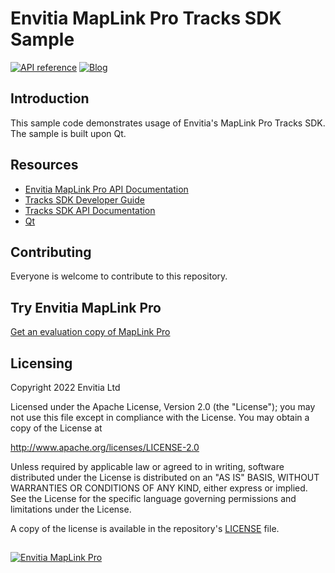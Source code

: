 
# Envitia MapLink Pro Tracks SDK Sample
[![API reference](https://img.shields.io/badge/MapLink%20Pro%20API%20Documentation-84bd00)](https://www.envitia.com/technologies/products/maplink-pro/userguide/index.html) [![Blog](https://img.shields.io/badge/Envitia%20Blog-1F2A44)](https://www.envitia.com/category/the-envitia-blog/) 

## Introduction

This sample code demonstrates usage of Envitia's MapLink Pro Tracks SDK. The sample is built upon Qt.

## Resources
- [Envitia MapLink Pro API Documentation](https://www.envitia.com/technologies/products/maplink-pro/userguide/index.html)
- [Tracks SDK Developer Guide](https://www.envitia.com/technologies/products/maplink-pro/userguide/trackmanagerdeveloperguide_page.html)
- [Tracks SDK API Documentation](https://www.envitia.com/technologies/products/maplink-pro/userguide/group__apigroup__track__manager.html)
- [Qt](https://www.qt.io/)

## Contributing
Everyone is welcome to contribute to this repository.
## Try Envitia MapLink Pro
[Get an evaluation copy of MapLink Pro](mailto:info@envitia.com?subject=I%20want%20to%20evaluate%20MapLink%20Pro%20please)
## Licensing
Copyright 2022 Envitia Ltd

Licensed under the Apache License, Version 2.0 (the "License");
you may not use this file except in compliance with the License.
You may obtain a copy of the License at

http://www.apache.org/licenses/LICENSE-2.0

Unless required by applicable law or agreed to in writing, software
distributed under the License is distributed on an "AS IS" BASIS,
WITHOUT WARRANTIES OR CONDITIONS OF ANY KIND, either express or implied.
See the License for the specific language governing permissions and
limitations under the License.

A copy of the license is available in the repository's [LICENSE](../../LICENSE) file.
##
[![Envitia MapLink Pro](https://www.envitia.com/technologies/products/maplink-pro/userguide/maplinkpro.png)](http://maplinkpro.com/)